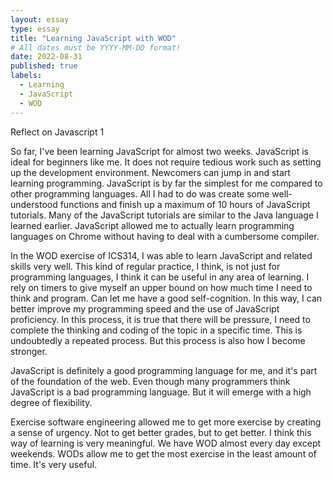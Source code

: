 ```yaml
---
layout: essay
type: essay
title: "Learning JavaScript with WOD"
# All dates must be YYYY-MM-DD format!
date: 2022-08-31
published: true
labels:
  - Learning
  - JavaScript
  - WOD
---
```


Reflect on Javascript 1

So far, I've been learning JavaScript for almost two weeks. JavaScript is ideal for beginners like me. It does not require tedious work such as setting up the development environment. Newcomers can jump in and start learning programming. JavaScript is by far the simplest for me compared to other programming languages. All I had to do was create some well-understood functions and finish up a maximum of 10 hours of JavaScript tutorials. Many of the JavaScript tutorials are similar to the Java language I learned earlier. JavaScript allowed me to actually learn programming languages on Chrome without having to deal with a cumbersome compiler.

In the WOD exercise of ICS314, I was able to learn JavaScript and related skills very well. This kind of regular practice, I think, is not just for programming languages, I think it can be useful in any area of learning. I rely on timers to give myself an upper bound on how much time I need to think and program. Can let me have a good self-cognition. In this way, I can better improve my programming speed and the use of JavaScript proficiency. In this process, it is true that there will be pressure, I need to complete the thinking and coding of the topic in a specific time. This is undoubtedly a repeated process. But this process is also how I become stronger.

JavaScript is definitely a good programming language for me, and it's part of the foundation of the web. Even though many programmers think JavaScript is a bad programming language. But it will emerge with a high degree of flexibility.

Exercise software engineering allowed me to get more exercise by creating a sense of urgency. Not to get better grades, but to get better. I think this way of learning is very meaningful. We have WOD almost every day except weekends. WODs allow me to get the most exercise in the least amount of time. It's very useful.


